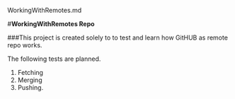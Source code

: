 WorkingWithRemotes.md

#__WorkingWithRemotes Repo__

###This project is created solely to to test and learn how GitHUB as remote repo works.

The following tests are planned.
1. Fetching 
2. Merging
2. Pushing.

